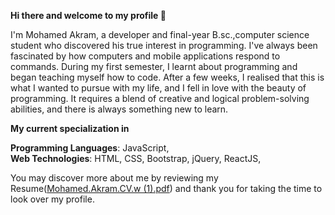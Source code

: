 **Hi there and welcome to my profile 👋**

I'm Mohamed Akram, a developer and final-year B.sc.,computer science student who discovered his true interest in programming. I've always been fascinated by how computers and mobile applications respond to commands. During my first semester, I learnt about programming and began teaching myself how to code. After a few weeks, I realised that this is what I wanted to pursue with my life, and I fell in love with the beauty of programming. It requires a blend of creative and logical problem-solving abilities, and there is always something new to learn.

**My current specialization in**

**Programming Languages**: JavaScript,  
**Web Technologies**: HTML, CSS, Bootstrap, jQuery, ReactJS, 

You may discover more about me by reviewing my Resume([Mohamed.Akram.CV.w (1).pdf](https://github.com/Akram3123/Akram3123/files/10414288/Mohamed.Akram.CV.w.1.pdf))
 and thank you for taking the time to look over my profile.
